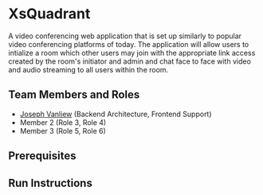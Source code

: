 # XsQuadrant

A video conferencing web application that is set up similarly to popular video conferencing
platforms of today. The application will allow users to intialize a room which other users may join 
with the appropriate link access created by the room's initiator and admin and chat face to face
with video and audio streaming to all users within the room. 

## Team Members and Roles

* [Joseph Vanliew](https://github.com/Joseph-Vanliew/641-HW2-Vanliew) (Backend Architecture, Frontend Support)
* Member 2 (Role 3, Role 4)
* Member 3 (Role 5, Role 6)

## Prerequisites

## Run Instructions
